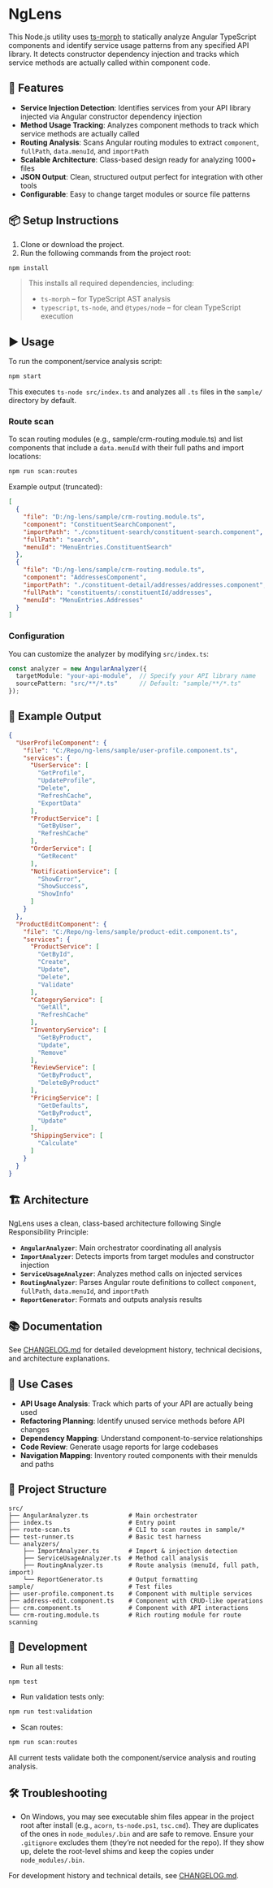 # NgLens

This Node.js utility uses [ts-morph](https://github.com/dsherret/ts-morph) to statically analyze Angular TypeScript components and identify service usage patterns from any specified API library. It detects constructor dependency injection and tracks which service methods are actually called within component code.

## 🚀 Features

- **Service Injection Detection**: Identifies services from your API library injected via Angular constructor dependency injection
- **Method Usage Tracking**: Analyzes component methods to track which service methods are actually called
- **Routing Analysis**: Scans Angular routing modules to extract `component`, `fullPath`, `data.menuId`, and `importPath`
- **Scalable Architecture**: Class-based design ready for analyzing 1000+ files
- **JSON Output**: Clean, structured output perfect for integration with other tools
- **Configurable**: Easy to change target modules or source file patterns

## 📦 Setup Instructions

1. Clone or download the project.
2. Run the following commands from the project root:

```bash
npm install
```

> This installs all required dependencies, including:
> - `ts-morph` – for TypeScript AST analysis
> - `typescript`, `ts-node`, and `@types/node` – for clean TypeScript execution

## ▶️ Usage

To run the component/service analysis script:

```bash
npm start
```

This executes `ts-node src/index.ts` and analyzes all `.ts` files in the `sample/` directory by default.

### Route scan

To scan routing modules (e.g., sample/crm-routing.module.ts) and list components that include a `data.menuId` with their full paths and import locations:

```bash
npm run scan:routes
```

Example output (truncated):

```json
[
  {
    "file": "D:/ng-lens/sample/crm-routing.module.ts",
    "component": "ConstituentSearchComponent",
    "importPath": "./constituent-search/constituent-search.component",
    "fullPath": "search",
    "menuId": "MenuEntries.ConstituentSearch"
  },
  {
    "file": "D:/ng-lens/sample/crm-routing.module.ts",
    "component": "AddressesComponent",
    "importPath": "./constituent-detail/addresses/addresses.component",
    "fullPath": "constituents/:constituentId/addresses",
    "menuId": "MenuEntries.Addresses"
  }
]
```

### Configuration

You can customize the analyzer by modifying `src/index.ts`:

```typescript
const analyzer = new AngularAnalyzer({
  targetModule: "your-api-module",  // Specify your API library name
  sourcePattern: "src/**/*.ts"      // Default: "sample/**/*.ts"
});
```

## 📝 Example Output

```json
{
  "UserProfileComponent": {
    "file": "C:/Repo/ng-lens/sample/user-profile.component.ts",
    "services": {
      "UserService": [
        "GetProfile",
        "UpdateProfile", 
        "Delete",
        "RefreshCache",
        "ExportData"
      ],
      "ProductService": [
        "GetByUser",
        "RefreshCache"
      ],
      "OrderService": [
        "GetRecent"
      ],
      "NotificationService": [
        "ShowError",
        "ShowSuccess",
        "ShowInfo"
      ]
    }
  },
  "ProductEditComponent": {
    "file": "C:/Repo/ng-lens/sample/product-edit.component.ts",
    "services": {
      "ProductService": [
        "GetById",
        "Create", 
        "Update",
        "Delete",
        "Validate"
      ],
      "CategoryService": [
        "GetAll",
        "RefreshCache"
      ],
      "InventoryService": [
        "GetByProduct",
        "Update",
        "Remove"
      ],
      "ReviewService": [
        "GetByProduct",
        "DeleteByProduct"
      ],
      "PricingService": [
        "GetDefaults",
        "GetByProduct",
        "Update"
      ],
      "ShippingService": [
        "Calculate"
      ]
    }
  }
}
```

## 🏗️ Architecture

NgLens uses a clean, class-based architecture following Single Responsibility Principle:

- **`AngularAnalyzer`**: Main orchestrator coordinating all analysis
- **`ImportAnalyzer`**: Detects imports from target modules and constructor injection
- **`ServiceUsageAnalyzer`**: Analyzes method calls on injected services  
- **`RoutingAnalyzer`**: Parses Angular route definitions to collect `component`, `fullPath`, `data.menuId`, and `importPath`
- **`ReportGenerator`**: Formats and outputs analysis results

## 📚 Documentation

See [CHANGELOG.md](./CHANGELOG.md) for detailed development history, technical decisions, and architecture explanations.

## 🎯 Use Cases

- **API Usage Analysis**: Track which parts of your API are actually being used
- **Refactoring Planning**: Identify unused service methods before API changes
- **Dependency Mapping**: Understand component-to-service relationships
- **Code Review**: Generate usage reports for large codebases
- **Navigation Mapping**: Inventory routed components with their menuIds and paths

## 📁 Project Structure

```
src/
├── AngularAnalyzer.ts           # Main orchestrator
├── index.ts                     # Entry point
├── route-scan.ts                # CLI to scan routes in sample/*
├── test-runner.ts               # Basic test harness
└── analyzers/
    ├── ImportAnalyzer.ts        # Import & injection detection
    ├── ServiceUsageAnalyzer.ts  # Method call analysis
    ├── RoutingAnalyzer.ts       # Route analysis (menuId, full path, import)
    └── ReportGenerator.ts       # Output formatting
sample/                          # Test files
├── user-profile.component.ts    # Component with multiple services
├── address-edit.component.ts    # Component with CRUD-like operations
├── crm.component.ts             # Component with API interactions
└── crm-routing.module.ts        # Rich routing module for route scanning
```

## 🔧 Development

- Run all tests:

```bash
npm test
```

- Run validation tests only:

```bash
npm run test:validation
```

- Scan routes:

```bash
npm run scan:routes
```

All current tests validate both the component/service analysis and routing analysis.

## 🛠️ Troubleshooting

- On Windows, you may see executable shim files appear in the project root after install (e.g., `acorn`, `ts-node.ps1`, `tsc.cmd`). They are duplicates of the ones in `node_modules/.bin` and are safe to remove. Ensure your `.gitignore` excludes them (they’re not needed for the repo). If they show up, delete the root-level shims and keep the copies under `node_modules/.bin`.

For development history and technical details, see [CHANGELOG.md](./CHANGELOG.md).

